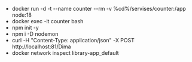 * docker run -d -t --name counter --rm -v %cd%/servises/counter:/app node:18
* docker exec -it counter bash
* npm init -y
* npm i -D nodemon
* curl  -H "Content-Type: application/json" -X POST http://localhost:81/Dima
* docker network inspect library-app_default
